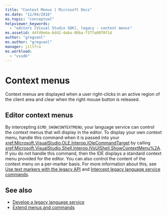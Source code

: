 ```yaml
---
title: "Context Menus | Microsoft Docs"
ms.date: "11/04/2016"
ms.topic: "conceptual"
helpviewer_keywords:
  - "editors [Visual Studio SDK], legacy - context menus"
ms.assetid: 44fd9e6a-6d42-4aba-80ba-f37fa0070f1d
author: "gregvanl"
ms.author: "gregvanl"
manager: jillfra
ms.workload:
  - "vssdk"
---
```

# Context menus
Context menus are displayed when a user right-clicks in an active region of the client area and clear when the right mouse button is released.

## Editor context menus
 By intercepting `ECMD_SHOWCONTEXTMENU`, your language service can control the context menus that will display in the editor. To display your own context menu, handle this command when it is passed into your <xref:Microsoft.VisualStudio.OLE.Interop.IOleCommandTarget> by calling <xref:Microsoft.VisualStudio.Shell.Interop.IVsUIShell.ShowContextMenu%2A>. If you do not handle this command, then the IDE displays a standard context menu provided for the editor. You can also control the content of the context menu on a per-marker basis. For more information about this, see [Use text markers with the legacy API](../extensibility/using-text-markers-with-the-legacy-api.md) and [Intercept legacy language service commands](../extensibility/internals/intercepting-legacy-language-service-commands.md).

## See also
- [Develop a legacy language service](../extensibility/internals/developing-a-legacy-language-service.md)
- [Extend menus and commands](../extensibility/extending-menus-and-commands.md)